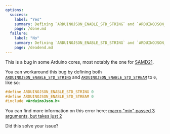 ```yaml
---
options:
  success:
    label: "Yes"
    summary: Defining `ARDUINOJSON_ENABLE_STD_STRING` and `ARDUINOJSON_ENABLE_STD_STREAM` to `0` solves the issue
    page: /done.md
  failure:
    label: "No"
    summary: Defining `ARDUINOJSON_ENABLE_STD_STRING` and `ARDUINOJSON_ENABLE_STD_STREAM` to `0` doesn't solve the issue
    page: /deadend.md
---
```


This is a bug in some Arduino cores, most notably the one for [SAMD21](https://en.wikipedia.org/wiki/Atmel_ARM-based_processors#SAM_D).

You can workaround this bug by defining both [`ARDUINOJSON_ENABLE_STD_STRING`](/v6/api/config/enable_std_string/) and [`ARDUINOJSON_ENABLE_STD_STREAM`](/v6/api/config/enable_std_stream/) to `0`, like so:

```c++
#define ARDUINOJSON_ENABLE_STD_STRING 0
#define ARDUINOJSON_ENABLE_STD_STREAM 0
#include <ArduinoJson.h>
```

You can find more information on this error here: [macro "min" passed 3 arguments, but takes just 2](/v6/error/macro-min-passed-3-arguments-but-takes-just-2/)

Did this solve your issue?

